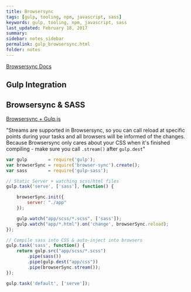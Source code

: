 ```yaml
---
title: Browsersync 
tags: [gulp, tooling, npm, javascript, sass]
keywords: gulp, tooling, npm, javascript, sass 
last_updated: February 18, 2017
summary: 
sidebar: notes_sidebar
permalink: gulp_browsersync.html
folder: notes 
---
```


[Browsersync Docs](https://browsersync.io/docs)

## Gulp Integration

## Browsersync & SASS

[Browsersync + Gulp.js](https://browsersync.io/docs/gulp)

"Streams are supported in Browsersync, so you can call reload at specific points during your tasks and all browsers will be informed of the changes. Because Browsersync only cares about your CSS when it's finished compiling - make sure you call `.stream()` after `gulp.dest`"

~~~ javascript
var gulp        = require('gulp');
var browserSync = require('browser-sync').create();
var sass        = require('gulp-sass');

// Static Server + watching scss/html files
gulp.task('serve', ['sass'], function() {

    browserSync.init({
        server: "./app"
    });

    gulp.watch("app/scss/*.scss", ['sass']);
    gulp.watch("app/*.html").on('change', browserSync.reload);
});

// Compile sass into CSS & auto-inject into browsers
gulp.task('sass', function() {
    return gulp.src("app/scss/*.scss")
        .pipe(sass())
        .pipe(gulp.dest("app/css"))
        .pipe(browserSync.stream());
});

gulp.task('default', ['serve']);
~~~
